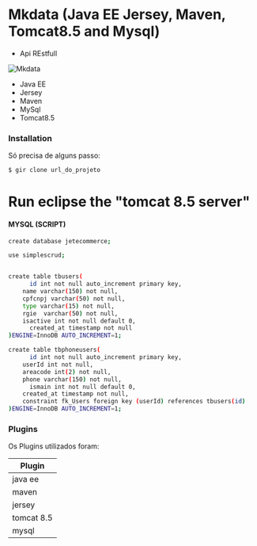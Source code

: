 # Mkdata (Java EE Jersey, Maven, Tomcat8.5 and Mysql)

- Api REstfull 

![Mkdata](https://media-exp1.licdn.com/dms/image/C4E0BAQF3sc70KSjyOA/company-logo_200_200/0/1564798132488?e=1619049600&v=beta&t=hBt6NfjtdEB377c8eAMbuif06l0noXgi9iQ3Tdx4jeM)

  - Java EE
  - Jersey
  - Maven
  - MySql
  - Tomcat8.5

### Installation

Só precisa de alguns passo:

```sh
$ gir clone url_do_projeto

```

# Run eclipse the "tomcat 8.5 server"

#### MYSQL (SCRIPT)


```sh
create database jetecommerce;

use simplescrud;


create table tbusers(
	  id int not null auto_increment primary key,
    name varchar(150) not null,
    cpfcnpj varchar(50) not null,
    type varchar(15) not null,
    rgie  varchar(50) not null,
    isactive int not null default 0,
	  created_at timestamp not null
)ENGINE=InnoDB AUTO_INCREMENT=1;

create table tbphoneusers(
	  id int not null auto_increment primary key,
    userId int not null,
    areacode int(2) not null,
    phone varchar(150) not null,
	  ismain int not null default 0,
    created_at timestamp not null,
	constraint fk_Users foreign key (userId) references tbusers(id)
)ENGINE=InnoDB AUTO_INCREMENT=1;

```


### Plugins

Os Plugins utilizados foram:

| Plugin |
| ------ | 
| java ee |
| maven |
| jersey |
| tomcat 8.5 |
| mysql | 

